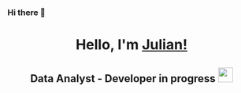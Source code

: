 ### Hi there 👋

<h1 align='center'>Hello, I'm <a href="https://github.com/jgarcianagy"> Julian!</a></h1>
<h2 align='center' style='text-transform:italic;'>Data Analyst - Developer in progress&nbsp;<img src="https://media.giphy.com/media/WUlplcMpOCEmTGBtBW/giphy.gif" width="30"></h2>

<!--
**jgarcianagy/jgarcianagy** is a ✨ _special_ ✨ repository because its `README.md` (this file) appears on your GitHub profile.

Here are some ideas to get you started:

- 🔭 I’m currently working on ...
- 🌱 I’m currently learning ...
- 👯 I’m looking to collaborate on ...
- 🤔 I’m looking for help with ...
- 💬 Ask me about ...
- 📫 How to reach me: ...
- 😄 Pronouns: ...
- ⚡ Fun fact: ...
-->
